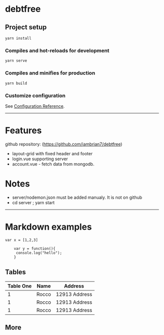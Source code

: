 # debtfree

## Project setup
```
yarn install
```

### Compiles and hot-reloads for development
```
yarn serve
```

### Compiles and minifies for production
```
yarn build
```

### Customize configuration
See [Configuration Reference](https://cli.vuejs.org/config/).

---

# Features
github repository: (https://github.com/iambrian7/debtfree)

* layout-grid with fixed header and footer
* login.vue supporting server 
* account.vue - fetch data from mongodb.

# Notes
* server/nodemon.json must be added manualy. It is not on github
* cd server ; yarn start
---
# Markdown examples

```code
var x = [1,2,3]
```
``` 
    var y = function(){
     console.log("hello");
    }
```
## Tables
| Table One | Name | Address |
| ----------| ---- | ------- |
| 1 | Rocco | 12913 Address |
| 1 | Rocco | 12913 Address |
| 1 | Rocco | 12913 Address |

## More

